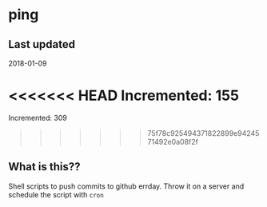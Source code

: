 # ping

## Last updated
2018-01-09

<<<<<<< HEAD
Incremented: 155
=======
Incremented: 309
>>>>>>> 75f78c925494371822899e9424571492e0a08f2f

## What is this?? 
Shell scripts to push commits to github errday. Throw it on a server and schedule the script with `cron`
